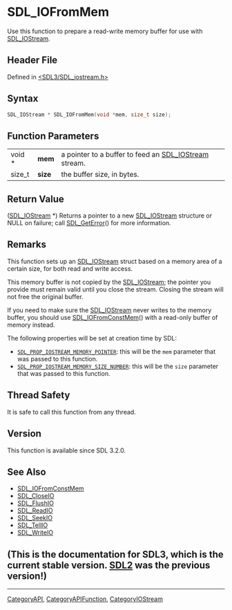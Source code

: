 # SDL_IOFromMem

Use this function to prepare a read-write memory buffer for use with [SDL_IOStream](SDL_IOStream).

## Header File

Defined in [<SDL3/SDL_iostream.h>](https://github.com/libsdl-org/SDL/blob/main/include/SDL3/SDL_iostream.h)

## Syntax

```c
SDL_IOStream * SDL_IOFromMem(void *mem, size_t size);
```

## Function Parameters

|        |          |                                                                       |
| ------ | -------- | --------------------------------------------------------------------- |
| void * | **mem**  | a pointer to a buffer to feed an [SDL_IOStream](SDL_IOStream) stream. |
| size_t | **size** | the buffer size, in bytes.                                            |

## Return Value

([SDL_IOStream](SDL_IOStream) *) Returns a pointer to a new
[SDL_IOStream](SDL_IOStream) structure or NULL on failure; call
[SDL_GetError](SDL_GetError)() for more information.

## Remarks

This function sets up an [SDL_IOStream](SDL_IOStream) struct based on a
memory area of a certain size, for both read and write access.

This memory buffer is not copied by the [SDL_IOStream](SDL_IOStream); the
pointer you provide must remain valid until you close the stream. Closing
the stream will not free the original buffer.

If you need to make sure the [SDL_IOStream](SDL_IOStream) never writes to
the memory buffer, you should use
[SDL_IOFromConstMem](SDL_IOFromConstMem)() with a read-only buffer of
memory instead.

The following properties will be set at creation time by SDL:

- [`SDL_PROP_IOSTREAM_MEMORY_POINTER`](SDL_PROP_IOSTREAM_MEMORY_POINTER):
  this will be the `mem` parameter that was passed to this function.
- [`SDL_PROP_IOSTREAM_MEMORY_SIZE_NUMBER`](SDL_PROP_IOSTREAM_MEMORY_SIZE_NUMBER):
  this will be the `size` parameter that was passed to this function.

## Thread Safety

It is safe to call this function from any thread.

## Version

This function is available since SDL 3.2.0.

## See Also

- [SDL_IOFromConstMem](SDL_IOFromConstMem)
- [SDL_CloseIO](SDL_CloseIO)
- [SDL_FlushIO](SDL_FlushIO)
- [SDL_ReadIO](SDL_ReadIO)
- [SDL_SeekIO](SDL_SeekIO)
- [SDL_TellIO](SDL_TellIO)
- [SDL_WriteIO](SDL_WriteIO)


## (This is the documentation for SDL3, which is the current stable version. [SDL2](https://wiki.libsdl.org/SDL2/) was the previous version!)



----
[CategoryAPI](CategoryAPI), [CategoryAPIFunction](CategoryAPIFunction), [CategoryIOStream](CategoryIOStream)

